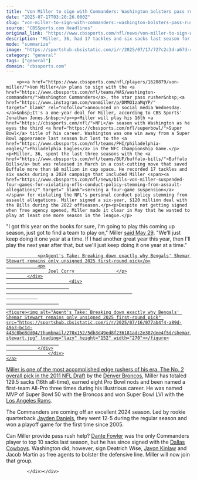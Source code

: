 ```yaml
---
title: "Von Miller to sign with Commanders: Washington bolsters pass rush with former Super Bowl MVP"
date: "2025-07-17T03:20:26.000Z"
slug: "von-miller-to-sign-with-commanders:-washington-bolsters-pass-rush-with-former-super-bowl-mvp"
source: "CBSSports.com Headlines"
original_link: "https://www.cbssports.com/nfl/news/von-miller-to-sign-with-commanders-washington-bolsters-pass-rush-with-former-super-bowl-mvp/"
description: "Miller, 36, had 17 tackles and six sacks last season for the Bills"
mode: "summarize"
image: "https://sportshub.cbsistatic.com/i/r/2025/07/17/727c2c3d-a67d-455c-8d08-aca155851024/thumbnail/1200x675/2bea5e4fbe7d2e85e35c473b705096c5/von-m-getty.png"
category: "general"
tags: ["general"]
domain: "cbssports.com"
---
```

<div id="readability-page-1" class="page"><div>
        
        
                            
                
        <p><a href="https://www.cbssports.com/nfl/players/1620879/von-miller/">Von Miller</a> plans to sign with the <a href="https://www.cbssports.com/nfl/teams/WAS/washington-commanders/">Washington Commanders</a>, the star pass rusher&nbsp;<a href="https://www.instagram.com/vonmiller/p/DMMO1zaMqYP/" target="_blank" rel="nofollow">announced on social media Wednesday.</a>&nbsp;It's a one-year deal for Miller, according to CBS Sports' Jonathan Jones.&nbsp;</p><p>Miller will play his 16th <a href="https://cbssports.com/nfl/">NFL</a> season with Washington as he eyes the third <a href="https://cbssports.com/nfl/superbowl/">Super Bowl</a> title of his career. Washington was one win away from a Super Bowl appearance last season but lost to the <a href="https://www.cbssports.com/nfl/teams/PHI/philadelphia-eagles/">Philadelphia Eagles</a> in the NFC Championship Game.</p><p>Miller, 36, spent the last three seasons with the <a href="https://www.cbssports.com/nfl/teams/BUF/buffalo-bills/">Buffalo Bills</a> but was released in March in a cost-cutting move that saved Buffalo more than $8 million in cap space. He recorded 17 tackles and six sacks during a 2024 campaign that included Miller <span><a href="https://www.cbssports.com/nfl/news/bills-von-miller-suspended-four-games-for-violating-nfls-conduct-policy-stemming-from-assault-allegations/" target="_blank">serving a four-game suspension</a></span> for violating the NFL's personal conduct policy stemming from assault allegations. Miller signed a six-year, $120 million deal with the Bills during the 2022 offseason.</p><p>Despite not getting signed when free agency opened, Miller made it clear in May that he wanted to play at least one more season in the league.</p>
        

<p>"I got this year on the books for sure, I'm going to play this coming up season, just got to find a team to play on," Miller <a href="https://x.com/MaseDenver/status/1927952025054007461" target="_blank" rel="nofollow">said May 29</a>. "We'll just keep doing it one year at a time. If I had another great year this year, then I'll play the next year after that, but we'll just keep doing it one year at a time."</p><a href="https://www.cbssports.com/nfl/news/agents-take-breaking-down-exactly-why-bengals-shemar-stewart-remains-only-unsigned-2025-first-round-pick/" target="_blank">
        <div>
            <div>
                
                <p>Agent's Take: Breaking down exactly why Bengals' Shemar Stewart remains only unsigned 2025 first-round pick</p>
                <p>
                    Joel Corry                </p>
            </div>
                            <div>
                            
                                                    
                
                        
                                    
    <figure><img alt="Agent's Take: Breaking down exactly why Bengals' Shemar Stewart remains only unsigned 2025 first-round pick" src="https://sportshub.cbsistatic.com/i/r/2025/07/16/077ab4f4-a89d-49a3-bc1d-443c0be8dd04/thumbnail/270x152/5db3d49ed8f236181adc2e387dee4f5d/shemar-stewart.jpg" loading="lazy" height="152" width="270"></figure>
                        
                </div>
                    </div>
    </a>
<p>Miller is one of the most accomplished edge rushers of his era. The No. 2 overall pick in the 2011 <a href="https://cbssports.com/nfl/draft/">NFL Draft</a> by the <a href="https://www.cbssports.com/nfl/teams/DEN/denver-broncos/">Denver Broncos</a>, Miller has totaled 129.5 sacks (16th all-time), earned eight Pro Bowl nods and been named a first-team All-Pro three times during his illustrious career. He was named MVP of Super Bowl 50 with the Broncos and won Super Bowl LVI with the <a href="https://www.cbssports.com/nfl/teams/LAR/los-angeles-rams/">Los Angeles Rams</a>.</p><p>The Commanders are coming off an excellent 2024 season. Led by rookie quarterback <a href="https://www.cbssports.com/nfl/players/3123337/jayden-daniels/">Jayden Daniels</a>, they went 12-5 during the regular season and won a playoff game for the first time since 2005.&nbsp;</p>
        

<p>Can Miller provide pass rush help? <a href="https://www.cbssports.com/nfl/players/2173899/dante-fowler/">Dante Fowler</a> was the only Commanders player to top 10 sacks last season, but he has since signed with the <a href="https://www.cbssports.com/nfl/teams/DAL/dallas-cowboys/">Dallas Cowboys</a>. Washington did, however, sign Deatrich Wise, <a href="https://www.cbssports.com/nfl/players/2869019/javon-kinlaw/">Javon Kinlaw</a> and Jacob Martin as free agents to bolster the defensive line. Miller will now join that group.&nbsp;</p>


        
            </div></div>